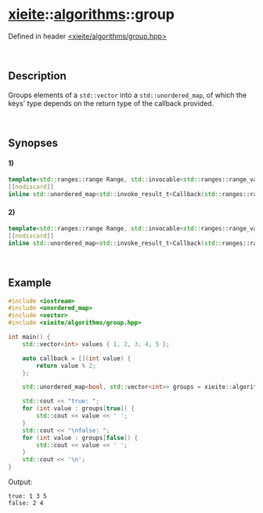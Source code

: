 # [xieite](../xieite.md)\:\:[algorithms](../algorithms.md)\:\:group
Defined in header [<xieite/algorithms/group.hpp>](../../include/xieite/algorithms/group.hpp)

&nbsp;

## Description
Groups elements of a `std::vector` into a `std::unordered_map`, of which the keys' type depends on the return type of the callback provided.

&nbsp;

## Synopses
#### 1)
```cpp
template<std::ranges::range Range, std::invocable<std::ranges::range_value_t<Range>> Callback>
[[nodiscard]]
inline std::unordered_map<std::invoke_result_t<Callback(std::ranges::range_value_t<Range>)>, std::vector<std::ranges::range_value_t<Range>>> group(const Range& range, const Callback& callback);
```
#### 2)
```cpp
template<std::ranges::range Range, std::invocable<std::ranges::range_value_t<Range>, std::size_t> Callback>
[[nodiscard]]
inline std::unordered_map<std::invoke_result_t<Callback(std::ranges::range_value_t<Range>, std::size_t)>, std::vector<std::ranges::range_value_t<Range>>> group(const Range& range, const Callback& callback);
```

&nbsp;

## Example
```cpp
#include <iostream>
#include <unordered_map>
#include <vector>
#include <xieite/algorithms/group.hpp>

int main() {
    std::vector<int> values { 1, 2, 3, 4, 5 };

    auto callback = [](int value) {
        return value % 2;
    };

    std::unordered_map<bool, std::vector<int>> groups = xieite::algorithms::group(values, callback);

    std::cout << "true: ";
    for (int value : groups[true]) {
        std::cout << value << ' ';
    }
    std::cout << "\nfalse: ";
    for (int value : groups[false]) {
        std::cout << value << ' ';
    }
    std::cout << '\n';
}
```
Output:
```
true: 1 3 5
false: 2 4
```

